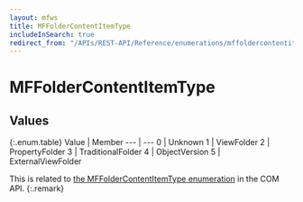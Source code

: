 ```yaml
---
layout: mfws
title: MFFolderContentItemType
includeInSearch: true
redirect_from: "/APIs/REST-API/Reference/enumerations/mffoldercontentitemtype.html"
---
```


# MFFolderContentItemType

## Values

{:.enum.table}
Value | Member
--- | ---
0 | Unknown 
1 | ViewFolder 
2 | PropertyFolder 
3 | TraditionalFolder 
4 | ObjectVersion 
5 | ExternalViewFolder

This is related to [the MFFolderContentItemType enumeration](https://developer.m-files.com/APIs/COM-API/Reference/index.html#MFilesAPI~MFFolderContentItemType.html) in the COM API.
{:.remark}